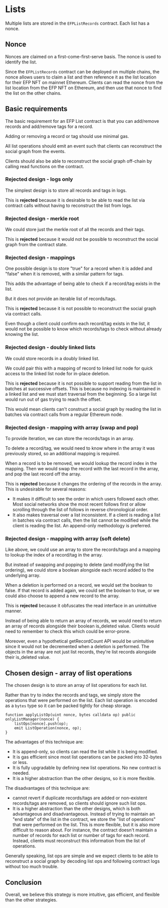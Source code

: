 # Lists

Multiple lists are stored in the `EFPListRecords` contract. Each list has a nonce.

## Nonce

Nonces are claimed on a first-come-first-serve basis. The nonce is used to identify the list.

Since the `EFPListRecords` contract can be deployed on multiple chains, the nonce allows users to claim a list and then reference it as the list location for their EFP NFT on mainnet Ethereum. Clients can read the nonce from the list location from the EFP NFT on Ethereum, and then use that nonce to find the list on the other chains.

## Basic requirements

The basic requirement for an EFP List contract is that you can add/remove records and add/remove tags for a record.

Adding or removing a record or tag should use minimal gas.

All list operations should emit an event such that clients can reconstruct the social graph from the events.

Clients should also be able to reconstruct the social graph off-chain by calling read functions on the contract.

### Rejected design - logs only

The simplest design is to store all records and tags in logs.

This is **rejected** because it is desirable to be able to read the list via contract calls without having to reconstruct the list from logs.

### Rejected design - merkle root

We could store just the merkle root of all the records and their tags.

This is **rejected** because it would not be possible to reconstruct the social graph from the contract state.

### Rejected design - mappings

One possible design is to store "true" for a record when it is added and "false" when it is removed, with a similar pattern for tags.

This adds the advantage of being able to check if a record/tag exists in the list.

But it does not provide an iterable list of records/tags.

This is **rejected** because it is not possible to reconstruct the social graph via contract calls.

Even though a client could confirm each record/tag exists in the list, it would not be possible to know which records/tags to check without already knowing the list.

### Rejected design - doubly linked lists

We could store records in a doubly linked list.

We could pair this with a mapping of record to linked list node for quick access to the linked list node for in-place deletion.

This is **rejected** because it is not possible to support reading from the list in batches at successive offsets. This is because no indexing is maintained in a linked list and we must start traversal from the beginning. So a large list would run out of gas trying to reach the offset.

This would mean clients can't construct a social graph by reading the list in batches via contract calls from a regular Ethereum node.

### Rejected design - mapping with array (swap and pop)

To provide iteration, we can store the records/tags in an array.

To delete a record/tag, we would need to know where in the array it was previously stored, so an additional mapping is required.

When a record is to be removed, we would lookup the record index in the mapping. Then we would swap the record with the last record in the array, and pop the last record off the array.

This is **rejected** because it changes the ordering of the records in the array. This is undesirable for several reasons:

- It makes it difficult to see the order in which users followed each other. Most social networks show the most recent follows first or allow scrolling through the list of follows in reverse chronological order.
- It also makes traversal over a list inconsistent. If a client is reading a list in batches via contract calls, then the list cannot be modified while the client is reading the list. An append-only methodology is preferred.

### Rejected design - mapping with array (soft delete)

Like above, we could use an array to store the records/tags and a mapping to lookup the index of a record/tag in the array.

But instead of swapping and popping to delete (and modifying the list ordering), we could store a boolean alongside each record added to the underlying array.

When a deletion is performed on a record, we would set the boolean to false. If that record is added again, we could set the boolean to true, or we could also choose to append a new record to the array.

This is **rejected** because it obfuscates the read interface in an unintuitive manner.

Instead of being able to return an array of records, we would need to return an array of records alongside their boolean is_deleted value. Clients would need to remember to check this which could be error-prone.

Moreover, even a hypothetical getRecordCount API would be unintuitive since it would not be decremented when a deletion is performed. The objects in the array are not just list records, they're list records alongside their is_deleted value.

## Chosen design - array of list operations

The chosen design is to store an array of list operations for each list.

Rather than try to index the records and tags, we simply store the operations that were performed on the list. Each list operation is encoded as a `bytes` type so it can be packed tightly for cheap storage.

```Solidity
function applyListOp(uint nonce, bytes calldata op) public onlyListManager(nonce) {
    listOps[nonce].push(op);
    emit ListOperation(nonce, op);
}
```

The advantages of this technique are:

- It is append-only, so clients can read the list while it is being modified.
- It is gas efficient since most list operations can be packed into 32-bytes or less.
- It is fully upgradable by defining new list operations. No new contract is needed.
- It is a higher abstraction than the other designs, so it is more flexible.

The disadvantages of this technique are:

- cannot revert if duplicate records/tags are added or non-existent records/tags are removed, so clients should ignore such list ops.
- It is a higher abstraction than the other designs, which is both advantageous and disadvantageous. Instead of trying to maintain an "end state" of the list in the contract, we store the "list of operations" that were performed on the list. This is more flexible, but it is also more difficult to reason about. For instance, the contract doesn't maintain a number of records for each list or number of tags for each record. Instead, clients must reconstruct this information from the list of operations.

Generally speaking, list ops are simple and we expect clients to be able to reconstruct a social graph by decoding list ops and following contract logs without too much trouble.

## Conclusion

Overall, we believe this strategy is more intuitive, gas efficient, and flexible than the other strategies.
